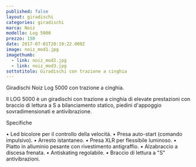 ```yaml
---
published: false
layout: giradischi
categories: giradischi
marca: Noiz
modello: Log 5000
prezzo: 150
date: 2017-07-01T20:19:22.000Z
image: noiz_mod1.jpg
imagethumb:
  - link: noiz_mod2.jpg
  - link: noiz_mod3.jpg
sottotitolo: Giradischi con trazione a cinghia
---
```

Giradischi Noiz Log 5000 con trazione a cinghia.

Il LOG 5000 è un giradischi con trazione a cinghia di elevate prestazioni con braccio di lettura a S a bilanciamento statico, piedini d'appoggio sovradimensionati e antivibrazione.

Specifiche

• Led bicolore per il controllo della velocità.
• Presa auto-start (comando impulsivo).
• Arresto istantaneo.
• Presa XLR per flessibile luminoso.
• Piatto in alluminio pesante con rivestimento antigraffio.
• Alzabraccio a discesa frenata.
• Antiskating regolabile.
• Braccio di lettura a "S" antivibrazioni.

